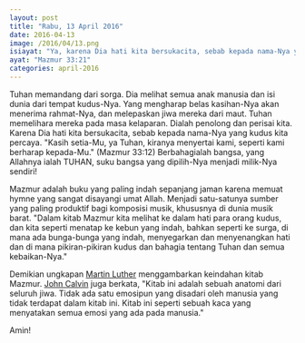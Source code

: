 ```yaml
---
layout: post
title: "Rabu, 13 April 2016"
date: 2016-04-13
image: /2016/04/13.png
isiayat: "Ya, karena Dia hati kita bersukacita, sebab kepada nama-Nya yang kudus kita percaya."
ayat: "Mazmur 33:21"
categories: april-2016
---
```


Tuhan memandang dari sorga. Dia melihat semua anak manusia dan isi dunia dari tempat kudus-Nya. Yang mengharap belas kasihan-Nya akan menerima rahmat-Nya, dan melepaskan jiwa mereka dari maut. Tuhan memelihara mereka pada masa kelaparan. Dialah penolong dan perisai kita. Karena Dia hati kita bersukacita, sebab kepada nama-Nya yang kudus kita percaya. "Kasih setia-Mu, ya Tuhan, kiranya menyertai kami, seperti kami berharap kepada-Mu." (Mazmur 33:12) Berbahagialah bangsa, yang Allahnya ialah TUHAN, suku bangsa yang dipilih-Nya menjadi milik-Nya sendiri!

Mazmur adalah buku yang paling indah sepanjang jaman karena memuat hymne yang sangat disayangi umat Allah. Menjadi satu-satunya sumber yang paling produktif bagi komposisi musik, khususnya di dunia musik barat. "Dalam kitab Mazmur kita melihat ke dalam hati para orang kudus, dan kita seperti menatap ke kebun yang indah, bahkan seperti ke surga, di mana ada bunga-bunga yang indah, menyegarkan dan menyenangkan hati dan di mana pikiran-pikiran kudus dan bahagia tentang Tuhan dan semua kebaikan-Nya."

Demikian ungkapan <a href="https://en.wikipedia.org/wiki/Martin_Luther" target="_blank">Martin Luther</a> menggambarkan keindahan kitab Mazmur. <a href="https://en.wikipedia.org/wiki/John_Calvin" target="_blank">John Calvin</a> juga berkata, "Kitab ini adalah sebuah anatomi dari seluruh jiwa. Tidak ada satu emosipun yang disadari oleh manusia yang tidak terdapat dalam kitab ini. Kitab ini seperti sebuah kaca yang menyatakan semua emosi yang ada pada manusia."

Amin!